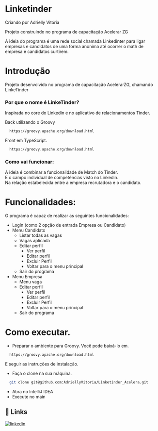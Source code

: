 # Linketinder
Criando por Adrielly Vitória

Projeto construindo no programa de capacitação Acelerar ZG

A ideia do programa é uma rede social chamada Linkedinter 
para ligar empresas e candidatos de uma forma 
anonima até ocorrer o math de empresa e candidatos curtirem.

# Introdução
Projeto desenvolvido no programa de capacitação AcelerarZG, chamando LinkeTinder <br />

### Por que o nome é LinkeTinder?
Inspirada no core do Linkedin e no aplicativo de relacionamentos Tinder.

Back utilizando o Groovy
```bash
  https://groovy.apache.org/download.html
```
Front em TypeScript.
```bash
  https://groovy.apache.org/download.html
```

### Como vai funcionar:
A ideia é combinar a funcionalidade de Match do Tinder.<br />
E o campo individual de competências visto no Linkedin. <br />
Na relação estabelecida entre a empresa recrutadora e o candidato.

# Funcionalidades:
O programa é capaz de realizar as seguintes funcionalidades:
* Login (como 2 opção de entrada Empresa ou Candidato)
* Menu Candidato 
  - Listar todas as vagas
  - Vagas aplicada
  - Editar perfil
      - Ver perfil
      - Editar perfil
      - Excluir Perfil
      - Voltar para o menu principal
  - Sair do programa
* Menu Empresa
  - Menu vaga
  - Editar perfil
      - Ver perfil
      - Editar perfil
      - Excluir Perfil
      - Voltar para o menu principal 
  - Sair do programa
  
# Como executar.
* Preparar o ambiente para Groovy.
  Você pode baixá-lo em.
```bash
  https://groovy.apache.org/download.html
```
E seguir as instruções de instalação.

* Faça o clone na sua máquina.
```bash
  git clone git@github.com:AdriellyVitoria/Linketinder_Acelera.git
```
* Abra no IntelliJ IDEA
* Execute no main

## 🔗 Links

[![linkedin](https://img.shields.io/badge/linkedin-0A66C2?style=for-the-badge&logo=linkedin&logoColor=white)](https://www.linkedin.com/in/adriellymendes-dev/)